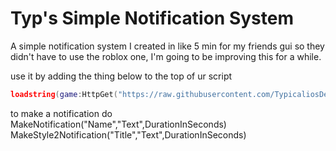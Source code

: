# Typ's Simple Notification System
A simple notification system I created in like 5 min for my friends gui so they didn't have to use the roblox one, I'm going to be improving this for a while.

use it by adding the thing below to the top of ur script
```lua
loadstring(game:HttpGet("https://raw.githubusercontent.com/TypicaliosDev/My-Simple-Notification-Gui/main/Notification%20System.lua"))()
```
to make a notification do                                                              
MakeNotification("Name","Text",DurationInSeconds)                                                                  
MakeStyle2Notification("Title","Text",DurationInSeconds)

